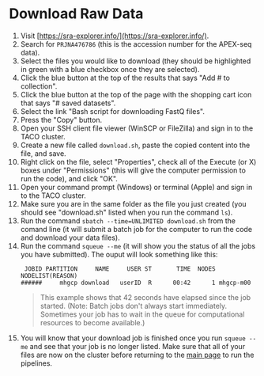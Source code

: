 # Download Raw Data


1. Visit [https://sra-explorer.info/](https://sra-explorer.info/).
2. Search for `PRJNA476786` (this is the accession number for the APEX-seq data).
3. Select the files you would like to download (they should be highlighted in green with a blue 
   checkbox once they are selected).
4. Click the blue button at the top of the results that says "Add # to collection".
5. Click the blue button at the top of the page with the shopping cart icon that says "# saved datasets".
6. Select the link "Bash script for downloading FastQ files".
7. Press the "Copy" button.
8. Open your SSH client file viewer (WinSCP or FileZilla) and sign in to the TACO cluster.
9. Create a new file called `download.sh`, paste the copied content into the file, and save.
10. Right click on the file, select "Properties", check all of the Execute (or X) boxes under "Permissions" 
    (this will give the computer permission to run the code), and click "OK".
11. Open your command prompt (Windows) or terminal (Apple) and sign in to the TACO cluster.
12. Make sure you are in the same folder as the file you just created (you should see 
    "download.sh" listed when you run the command `ls`).
13. Run the command `sbatch --time=UNLIMITED download.sh` from the comand line (it will submit a batch job 
    for the computer to run the code and download your data files).
14. Run the command `squeue --me` (it will show you the status of all the jobs you have submitted).
    The ouput will look something like this:
    ```
     JOBID PARTITION     NAME     USER ST       TIME  NODES NODELIST(REASON)
    ######     mhgcp download   userID  R      00:42      1 mhgcp-m00
    ```
    > This example shows that 42 seconds have elapsed since the job started. (Note: Batch jobs don't always start 
    > immediately. Sometimes your job has to wait in the queue for computational resources to become available.)
15. You will know that your download job is finished once you run `squeue --me` and see that your job is no 
    longer listed. Make sure that all of your files are now on the cluster before returning to the 
    [main page](https://fazallabbcm.github.io/FazalLabPipelines/QuickStart) to run the pipelines.
     

